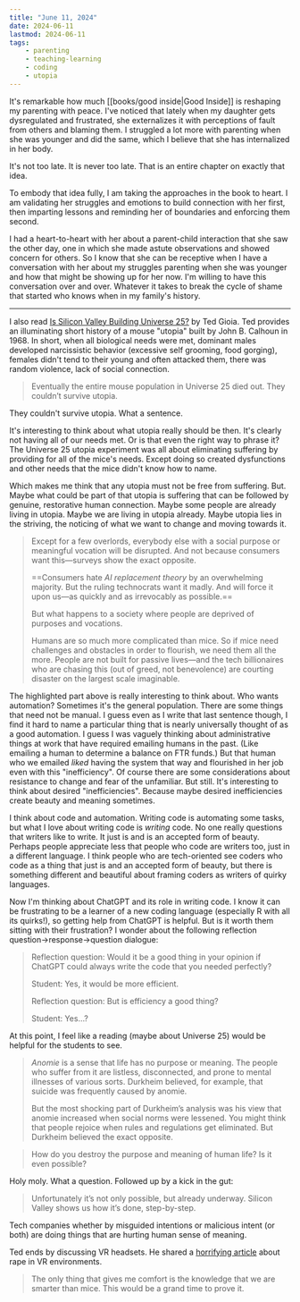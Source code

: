```yaml
---
title: "June 11, 2024"
date: 2024-06-11
lastmod: 2024-06-11
tags:
    - parenting
    - teaching-learning
    - coding
    - utopia
---
```


It's remarkable how much [[books/good inside|Good Inside]] is reshaping my parenting with peace. I've noticed that lately when my daughter gets dysregulated and frustrated, she externalizes it with perceptions of fault from others and blaming them. I struggled a lot more with parenting when she was younger and did the same, which I believe that she has internalized in her body.

It's not too late. It is never too late. That is an entire chapter on exactly that idea.

To embody that idea fully, I am taking the approaches in the book to heart. I am validating her struggles and emotions to build connection with her first, then imparting lessons and reminding her of boundaries and enforcing them second.

I had a heart-to-heart with her about a parent-child interaction that she saw the other day, one in which she made astute observations and showed concern for others. So I know that she can be receptive when I have a conversation with her about my struggles parenting when she was younger and how that might be showing up for her now. I'm willing to have this conversation over and over. Whatever it takes to break the cycle of shame that started who knows when in my family's history.

---

I also read [Is Silicon Valley Building Universe 25?](https://www.honest-broker.com/p/is-silicon-valley-building-universe) by Ted Gioia. Ted provides an illuminating short history of a mouse "utopia" built by John B. Calhoun in 1968. In short, when all biological needs were met, dominant males developed narcissistic behavior (excessive self grooming, food gorging), females didn't tend to their young and often attacked them, there was random violence, lack of social connection.

> Eventually the entire mouse population in Universe 25 died out. They couldn’t survive utopia.

They couldn't survive utopia. What a sentence.

It's interesting to think about what utopia really should be then. It's clearly not having all of our needs met. Or is that even the right way to phrase it? The Universe 25 utopia experiment was all about eliminating suffering by providing for all of the mice's needs. Except doing so created dysfunctions and other needs that the mice didn't know how to name. 

Which makes me think that any utopia must not be free from suffering. But. Maybe what could be part of that utopia is suffering that can be followed by genuine, restorative human connection. Maybe some people are already living in utopia. Maybe we are living in utopia already. Maybe utopia lies in the striving, the noticing of what we want to change and moving towards it.

> Except for a few overlords, everybody else with a social purpose or meaningful vocation will be disrupted. And not because consumers want this—surveys show the exact opposite.
> 
> ==Consumers hate *AI replacement theory* by an overwhelming majority.  But the ruling technocrats want it madly. And will force it upon us—as quickly and as irrevocably as possible.==
> 
> But what happens to a society where people are deprived of purposes and vocations.
> 
> Humans are so much more complicated than mice. So if mice need challenges and obstacles in order to flourish, we need them all the more. People are not built for passive lives—and the tech billionaires who are chasing this (out of greed, not benevolence) are courting disaster on the largest scale imaginable.

The highlighted part above is really interesting to think about. Who wants automation? Sometimes it's the general population. There are some things that need not be manual. I guess even as I write that last sentence though, I find it hard to name a particular thing that is nearly universally thought of as a good automation. I guess I was vaguely thinking about administrative things at work that have required emailing humans in the past. (Like emailing a human to determine a balance on FTR funds.) But that human who we emailed *liked* having the system that way and flourished in her job even with this "inefficiency". Of course there are some considerations about resistance to change and fear of the unfamiliar. But still. It's interesting to think about desired "inefficiencies". Because maybe desired inefficiencies create beauty and meaning sometimes.

I think about code and automation. Writing code is automating some tasks, but what I love about writing code is *writing* code. No one really questions that writers like to write. It just is and is an accepted form of beauty. Perhaps people appreciate less that people who code are writers too, just in a different language. I think people who are tech-oriented see coders who code as a thing that just is and an accepted form of beauty, but there is something different and beautiful about framing coders as writers of quirky languages.

Now I'm thinking about ChatGPT and its role in writing code. I know it can be frustrating to be a learner of a new coding language (especially R with all its quirks!), so getting help from ChatGPT is helpful. But is it worth them sitting with their frustration? I wonder about the following reflection question->response->question dialogue:

> Reflection question: Would it be a good thing in your opinion if ChatGPT could always write the code that you needed perfectly?
> 
> Student: Yes, it would be more efficient.
> 
> Reflection question: But is efficiency a good thing?
> 
> Student: Yes...?

At this point, I feel like a reading (maybe about Universe 25) would be helpful for the students to see.

> *Anomie* is a sense that life has no purpose or meaning. The people who suffer from it are listless, disconnected, and prone to mental illnesses of various sorts. Durkheim believed, for example, that suicide was frequently caused by anomie.
> 
> But the most shocking part of Durkheim’s analysis was his view that anomie increased when social norms were lessened. You might think that people rejoice when rules and regulations get eliminated. But Durkheim believed the exact opposite.

> How do you destroy the purpose and meaning of human life? Is it even possible?

Holy moly. What a question. Followed up by a kick in the gut:

> Unfortunately it’s not only possible, but already underway. Silicon Valley shows us how it’s done, step-by-step.

Tech companies whether by misguided intentions or malicious intent (or both) are doing things that are hurting human sense of meaning.

Ted ends by discussing VR headsets. He shared a [horrifying article](https://www.forbes.com/sites/bernardmarr/2024/01/16/the-metaverse-and-its-dark-side-confronting-the-reality-of-virtual-rape/) about rape in VR environments.

> The only thing that gives me comfort is the knowledge that we are smarter than mice. This would be a grand time to prove it.
